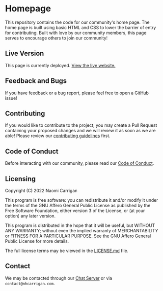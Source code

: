 # Homepage

This repository contains the code for our community's home page. The home page is built using basic HTML and CSS to lower the barrier of entry for contributing. Built with love by our community members, this page serves to encourage others to join our community!

## Live Version

This page is currently deployed. [View the live website.](https://community.nhcarrigan.com)

## Feedback and Bugs

If you have feedback or a bug report, please feel free to open a GitHub issue!

## Contributing

If you would like to contribute to the project, you may create a Pull Request containing your proposed changes and we will review it as soon as we are able! Please review our [contributing guidelines](CONTRIBUTING.md) first.

## Code of Conduct

Before interacting with our community, please read our [Code of Conduct](CODE_OF_CONDUCT.md).

## Licensing

Copyright (C) 2022 Naomi Carrigan

This program is free software: you can redistribute it and/or modify it under the terms of the GNU Affero General Public License as published by the Free Software Foundation, either version 3 of the License, or (at your option) any later version.

This program is distributed in the hope that it will be useful, but WITHOUT ANY WARRANTY; without even the implied warranty of MERCHANTABILITY or FITNESS FOR A PARTICULAR PURPOSE. See the GNU Affero General Public License for more details.

The full license terms may be viewed in the [LICENSE.md](./LICENSE.md) file.

## Contact

We may be contacted through our [Chat Server](http://chat.nhcarrigan.com) or via `contact@nhcarrigan.com`.
